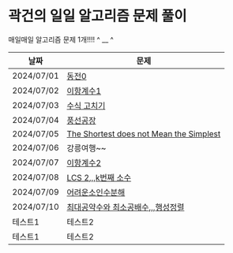 # 곽건의 일일 알고리즘 문제 풀이

매일매일 알고리즘 문제 1개!!!! ^ __ ^

| 날짜         | 문제                                                                                                   |
|------------|------------------------------------------------------------------------------------------------------|
| 2024/07/01 | [동전0](https://www.acmicpc.net/problem/11047)                                                         | 
| 2024/07/02 | [이항계수1](https://www.acmicpc.net/problem/11050)                                                       | 
| 2024/07/03 | [수식 고치기](https://www.acmicpc.net/problem/31835)                                                      | 
| 2024/07/04 | [풍선공장](https://www.acmicpc.net/problem/15810)                                                        | 
| 2024/07/05 | [The Shortest does not Mean the Simplest](https://www.acmicpc.net/problem/11819)                     | 
| 2024/07/06 | 강릉여행~~                                                                                               | 
| 2024/07/07 | [이항계수2](https://www.acmicpc.net/problem/11051)                                                       | 
| 2024/07/08 | [LCS 2](https://www.acmicpc.net/problem/9252),,,[k번째 소수](https://www.acmicpc.net/problem/15965)      | 
| 2024/07/09 | [어려운소인수분해](https://www.acmicpc.net/problem/16563)                                                    | 
| 2024/07/10 | [최대공약수와 최소공배수](https://www.acmicpc.net/problem/2609),,,[행성정렬](https://www.acmicpc.net/problem/25344) | 
| 테스트1       | 테스트2                                                                                                 | 
| 테스트1       | 테스트2                                                                                                 | 